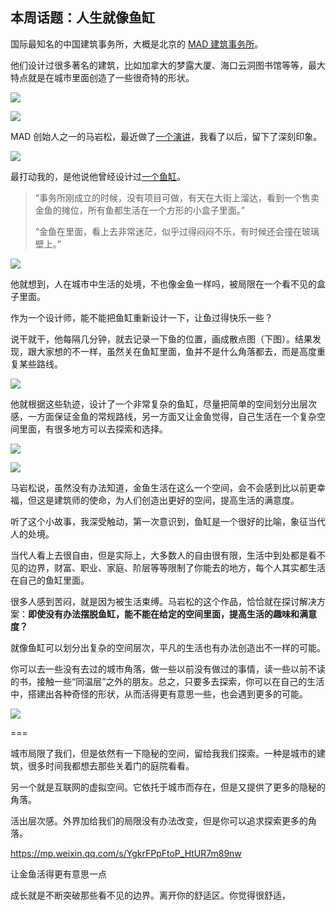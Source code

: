 ## 本周话题：人生就像鱼缸

国际最知名的中国建筑事务所，大概是北京的 [MAD 建筑事务所](http://www.i-mad.com/zh-hans/)。 

他们设计过很多著名的建筑，比如加拿大的梦露大厦、海口云洞图书馆等等，最大特点就是在城市里面创造了一些很奇特的形状。

![](https://cdn.beekka.com/blogimg/asset/202211/bg2022112907.webp)

![](https://cdn.beekka.com/blogimg/asset/202211/bg2022112908.webp)

MAD 创始人之一的马岩松，最近做了[一个演讲](https://mp.weixin.qq.com/s/YgkrFPpFtoP_HtUR7m89nw)，我看了以后，留下了深刻印象。

![](https://cdn.beekka.com/blogimg/asset/202211/bg2022112605.webp)

最打动我的，是他说他曾经设计过[一个鱼缸](http://www.i-mad.com/zh-hans/post-art/fish-tank/)。

> “事务所刚成立的时候，没有项目可做，有天在大街上溜达，看到一个售卖金鱼的摊位，所有鱼都生活在一个方形的小盒子里面。”
> 
> “金鱼在里面，看上去非常迷茫，似乎过得闷闷不乐，有时候还会撞在玻璃壁上。”

![](https://cdn.beekka.com/blogimg/asset/202211/bg2022112606.webp)

他就想到，人在城市中生活的处境，不也像金鱼一样吗，被局限在一个看不见的盒子里面。

作为一个设计师，能不能把鱼缸重新设计一下，让鱼过得快乐一些？

说干就干，他每隔几分钟，就去记录一下鱼的位置，画成散点图（下图）。结果发现，跟大家想的不一样，虽然关在鱼缸里面，鱼并不是什么角落都去，而是高度重复某些路线。

![](https://cdn.beekka.com/blogimg/asset/202211/bg2022112607.webp)

他就根据这些轨迹，设计了一个非常复杂的鱼缸，尽量把简单的空间划分出层次感，一方面保证金鱼的常规路线，另一方面又让金鱼觉得，自己生活在一个复杂空间里面，有很多地方可以去探索和选择。

![](https://cdn.beekka.com/blogimg/asset/202211/bg2022112608.webp)

![](https://cdn.beekka.com/blogimg/asset/202211/bg2022112609.webp)

马岩松说，虽然没有办法知道，金鱼生活在这么一个空间，会不会感到比以前更幸福，但这是建筑师的使命，为人们创造出更好的空间，提高生活的满意度。

听了这个小故事，我深受触动，第一次意识到，鱼缸是一个很好的比喻，象征当代人的处境。

当代人看上去很自由，但是实际上，大多数人的自由很有限，生活中到处都是看不见的边界，财富、职业、家庭、阶层等等限制了你能去的地方，每个人其实都生活在自己的鱼缸里面。

很多人感到苦闷，就是因为被生活束缚。马岩松的这个作品，恰恰就在探讨解决方案：**即使没有办法摆脱鱼缸，能不能在给定的空间里面，提高生活的趣味和满意度？**

就像鱼缸可以划分出复杂的空间层次，平凡的生活也有办法创造出不一样的可能。

你可以去一些没有去过的城市角落，做一些以前没有做过的事情，读一些以前不读的书，接触一些“同温层”之外的朋友。总之，只要多去探索，你可以在自己的生活中，搭建出各种奇怪的形状，从而活得更有意思一些，也会遇到更多的可能。

![](https://cdn.beekka.com/blogimg/asset/202211/bg2022112610.webp)

===

城市局限了我们，但是依然有一下隐秘的空间，留给我我们探索。一种是城市的建筑，很多时间我都想去那些关着门的庭院看看。

另一个就是互联网的虚拟空间。它依托于城市而存在，但是又提供了更多的隐秘的角落。

活出层次感。外界加给我们的局限没有办法改变，但是你可以追求探索更多的角落。

https://mp.weixin.qq.com/s/YgkrFPpFtoP_HtUR7m89nw

让金鱼活得更有意思一点

成长就是不断突破那些看不见的边界。离开你的舒适区。你觉得很舒适，